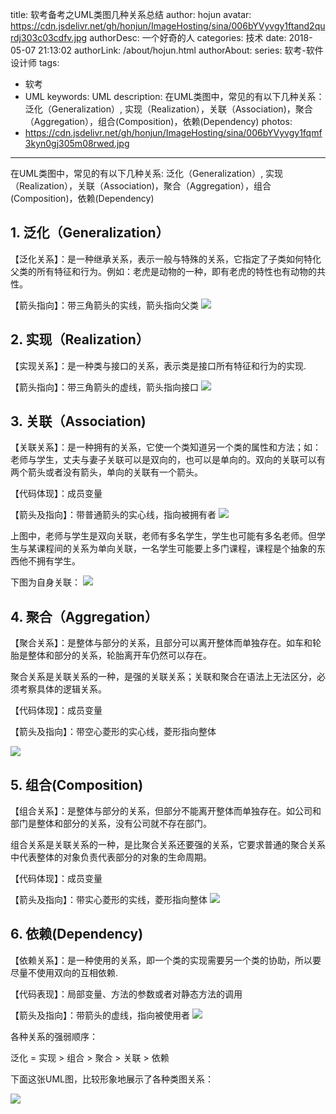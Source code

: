 title: 软考备考之UML类图几种关系总结
author: hojun
avatar: https://cdn.jsdelivr.net/gh/honjun/ImageHosting/sina/006bYVyvgy1ftand2qurdj303c03cdfv.jpg
authorDesc: 一个好奇的人
categories: 技术
date: 2018-05-07 21:13:02
authorLink: /about/hojun.html
authorAbout:
series: 软考-软件设计师
tags:
 - 软考
 - UML
keywords: UML
description: 在UML类图中，常见的有以下几种关系：泛化（Generalization）, 实现（Realization），关联（Association)，聚合（Aggregation），组合(Composition)，依赖(Dependency)
photos:
 - https://cdn.jsdelivr.net/gh/honjun/ImageHosting/sina/006bYVyvgy1fqmf3kyn0gj305m08rwed.jpg
---
在UML类图中，常见的有以下几种关系: 泛化（Generalization）, 实现（Realization），关联（Association)，聚合（Aggregation），组合(Composition)，依赖(Dependency)
## **1. 泛化（Generalization）**

【泛化关系】：是一种继承关系，表示一般与特殊的关系，它指定了子类如何特化父类的所有特征和行为。例如：老虎是动物的一种，即有老虎的特性也有动物的共性。

【箭头指向】：带三角箭头的实线，箭头指向父类
![](https://cdn.jsdelivr.net/gh/honjun/ImageHosting/sina/006bYVyvgy1fqmf3kyn0gj305m08rwed.jpg)


## **2. 实现（Realization）**

【实现关系】：是一种类与接口的关系，表示类是接口所有特征和行为的实现.

【箭头指向】：带三角箭头的虚线，箭头指向接口
![](https://cdn.jsdelivr.net/gh/honjun/ImageHosting/sina/006bYVyvgy1fqmf3nhgohj305o07w0sm.jpg)


## **3. 关联（Association)**

【关联关系】：是一种拥有的关系，它使一个类知道另一个类的属性和方法；如：老师与学生，丈夫与妻子关联可以是双向的，也可以是单向的。双向的关联可以有两个箭头或者没有箭头，单向的关联有一个箭头。

【代码体现】：成员变量

【箭头及指向】：带普通箭头的实心线，指向被拥有者
![](https://cdn.jsdelivr.net/gh/honjun/ImageHosting/sina/006bYVyvgy1fqmf3m3p1vj30fi04f3yq.jpg)


上图中，老师与学生是双向关联，老师有多名学生，学生也可能有多名老师。但学生与某课程间的关系为单向关联，一名学生可能要上多门课程，课程是个抽象的东西他不拥有学生。

下图为自身关联：
![](https://cdn.jsdelivr.net/gh/honjun/ImageHosting/sina/006bYVyvgy1fqmf3mjtq5j306h050mx0.jpg)


## **4. 聚合（Aggregation）**

【聚合关系】：是整体与部分的关系，且部分可以离开整体而单独存在。如车和轮胎是整体和部分的关系，轮胎离开车仍然可以存在。

聚合关系是关联关系的一种，是强的关联关系；关联和聚合在语法上无法区分，必须考察具体的逻辑关系。

【代码体现】：成员变量

【箭头及指向】：带空心菱形的实心线，菱形指向整体

![](https://cdn.jsdelivr.net/gh/honjun/ImageHosting/sina/006bYVyvgy1fqmf3myga2j30at08vjrb.jpg)

## **5. 组合(Composition)**

【组合关系】：是整体与部分的关系，但部分不能离开整体而单独存在。如公司和部门是整体和部分的关系，没有公司就不存在部门。

组合关系是关联关系的一种，是比聚合关系还要强的关系，它要求普通的聚合关系中代表整体的对象负责代表部分的对象的生命周期。

【代码体现】：成员变量

【箭头及指向】：带实心菱形的实线，菱形指向整体
![](https://cdn.jsdelivr.net/gh/honjun/ImageHosting/sina/006bYVyvgy1fqmf7qwzf4j306208bdfq.jpg)


## **6. 依赖(Dependency)**

【依赖关系】：是一种使用的关系，即一个类的实现需要另一个类的协助，所以要尽量不使用双向的互相依赖.

【代码表现】：局部变量、方法的参数或者对静态方法的调用

【箭头及指向】：带箭头的虚线，指向被使用者
![](https://cdn.jsdelivr.net/gh/honjun/ImageHosting/sina/006bYVyvgy1fqmf7q9fz1j305g07d3ye.jpg)


各种关系的强弱顺序：

泛化 = 实现 > 组合 > 聚合 > 关联 > 依赖

下面这张UML图，比较形象地展示了各种类图关系：

![](https://cdn.jsdelivr.net/gh/honjun/ImageHosting/sina/006bYVyvgy1fqmf7pih9yj30m20hx74m.jpg)